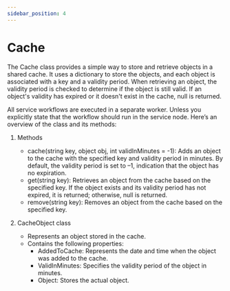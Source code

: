 ```yaml
---
sidebar_position: 4
---
```

# Cache

The Cache class provides a simple way to store and retrieve objects in a shared cache. It uses a dictionary to store the objects, and each object is associated with a key and a validity period. When retrieving an object, the validity period is checked to determine if the object is still valid. If an object's validity has expired or it doesn't exist in the cache, null is returned.

All service workflows are executed in a separate worker. Unless you explicitly state that the workflow should run in the service node. Here’s an overview of the class and its methods:

1. Methods

    - cache(string key, object obj, int validInMinutes = -1): Adds an object to the cache with the specified key and validity period in minutes. By default, the validity period is set to –1, indication that the object has no expiration.
    - get(string key): Retrieves an object from the cache based on the specified key. If the object exists and its validity period has not expired, it is returned; otherwise, null is returned.
    - remove(string key): Removes an object from the cache based on the specified key.

2. CacheObject class

    - Represents an object stored in the cache.
    - Contains the following properties:
        - AddedToCache: Represents the date and time when the object was added to the cache.
        - ValidInMinutes: Specifies the validity period of the object in minutes.
        - Object: Stores the actual object.
